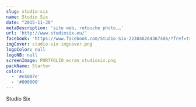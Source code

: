 ```yaml
---
slug: studio-six
name: Studio Six
date: "2015-11-30"
metaDescription: 'site web, retouche photo,…'
url: 'http://www.studiosix.eu/'
facebook: 'https://www.facebook.com/Studio-Six-223846264367486/?fref=ts'
imgCover: studio-six-imgcover.png
logoColor: null
logoNB: null
screenImage: PORTFOLIO_ecran_studiosix.png
packName: Starter
colors:
  - '#e5007e'
  - '#000000'
---
```


Studio Six
